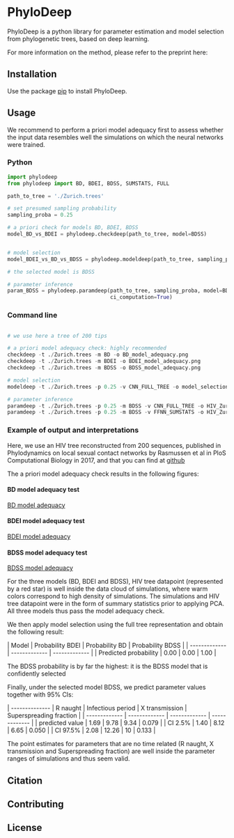 # PhyloDeep

PhyloDeep is a python library for parameter estimation and model selection from phylogenetic trees, based on deep learning.

For more information on the method, please refer to the preprint here: 

## Installation

Use the package [pip](https://pip.pypa.io/en/stable/) to install PhyloDeep.

## Usage 
We recommend to perform a priori model adequacy first to assess whether the input data resembles well the 
simulations on which the neural networks were trained.

### Python

```python
import phylodeep
from phylodeep import BD, BDEI, BDSS, SUMSTATS, FULL

path_to_tree = './Zurich.trees'

# set presumed sampling probability
sampling_proba = 0.25

# a priori check for models BD, BDEI, BDSS
model_BD_vs_BDEI = phylodeep.checkdeep(path_to_tree, model=BDSS)


# model selection
model_BDEI_vs_BD_vs_BDSS = phylodeep.modeldeep(path_to_tree, sampling_proba, vector_representation=FULL)

# the selected model is BDSS

# parameter inference
param_BDSS = phylodeep.paramdeep(path_to_tree, sampling_proba, model=BDSS, vector_representation=FULL, 
                                 ci_computation=True)

```

### Command line
```python

# we use here a tree of 200 tips

# a priori model adequacy check: highly recommended
checkdeep -t ./Zurich.trees -m BD -o BD_model_adequacy.png
checkdeep -t ./Zurich.trees -m BDEI -o BDEI_model_adequacy.png
checkdeep -t ./Zurich.trees -m BDSS -o BDSS_model_adequacy.png

# model selection
modeldeep -t ./Zurich.trees -p 0.25 -v CNN_FULL_TREE -o model_selection.csv

# parameter inference
paramdeep -t ./Zurich.trees -p 0.25 -m BDSS -v CNN_FULL_TREE -o HIV_Zurich_BDSS_CNN.csv
paramdeep -t ./Zurich.trees -p 0.25 -m BDSS -v FFNN_SUMSTATS -o HIV_Zurich_BDSS_FFNN_CI.csv -c
```

### Example of output and interpretations
Here, we use an HIV tree reconstructed from 200 sequences, published in Phylodynamics on local sexual contact networks 
by Rasmussen et al in PloS Computational Biology in 2017, and that you can find at [github](https://github.com/evolbioinfo/phylodeep/data/Zurich.trees)

The a priori model adequacy check results in the following figures:

#### BD model adequacy test
[BD model adequacy](./test/BD_model_adequacy.png)

#### BDEI model adequacy test
[BDEI model adequacy](./test/BDEI_model_adequacy.png)

#### BDSS model adequacy test
[BDSS model adequacy](./test/BDSS_model_adequacy.png)

For the three models (BD, BDEI and BDSS), HIV tree datapoint (represented by a red star) is well inside the data cloud
of simulations, where warm colors correspond to high density of simulations. The simulations and HIV tree datapoint were
in the form of summary statistics prior to applying PCA. All three models thus pass the model adequacy check.

We then apply model selection using the full tree representation and obtain the following result:

| Model  |  Probability BDEI  |  Probability BD  |  Probability BDSS  |
| ------------- | ------------- | -------------  |
| Predicted probability  |  0.00  |  0.00  |  1.00  |

The BDSS probability is by far the highest: it is the BDSS model that is confidently selected

Finally, under the selected model BDSS, we predict parameter values together with 95% CIs:

| --------------  |  R naught  |  Infectious period  |  X transmission  |  Superspreading fraction  |
| ------------- | ------------- | -------------  |  -------------  |
| predicted value | 1.69 |  9.78  | 9.34  |  0.079  |
| CI 2.5%  |  1.40  |  8.12  |  6.65  |  0.050  |
| CI 97.5%  |  2.08  |  12.26  |  10  |  0.133  |

The point estimates for parameters that are no time related (R naught, X transmission and Superspreading fraction) are
well inside the parameter ranges of simulations and thus seem valid.

## Citation


## Contributing


## License